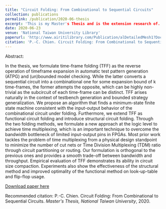 ```yaml
---
title: "Circuit Folding: From Combinational to Sequential Circuits"
collection: publications
permalink: /publication/2020-06-thesis
excerpt: 'This is my Master's Thesis and is the extension research of.'
date: 2020-06-23
venue: 'National Taiwan University Library'
paperurl: 'http://www.airitilibrary.com/Publication/alDetailedMesh1?DocID=U0001-1806202020341600'
citation: 'P.-C. Chien. Circuit Folding: From Combinational to Sequential Circuits. <i>Master's Thesis, National Taiwan University</i>, 2020.'
---
```

Abstract:

In the thesis, we formulate time-frame folding (TFF) as the reverse operation of timeframe expansion in automatic test pattern generation (ATPG) and (un)bounded model checking. While the latter converts a sequential circuit into a combinational one for some expansion bound of k time-frames, the former attempts the opposite, which can be highly non-trivial as the subcircuit of each time-frame can be distinct. TFF arises naturally in the context of testbench generation and bounded strategy generalization. We propose an algorithm that finds a minimum-state finite state machine consistent with the input-output behavior of the combinational circuit under folding. Furthermore, we extend TFF as functional circuit folding and introduce structural circuit folding. Through the two folding methods, we formulate a new approach at the logic level to achieve time multiplexing, which is an important technique to overcome the bandwidth bottleneck of limited input-output pins in FPGAs. Most prior work tackles the problem of time multiplexing from a physical design standpoint to minimize the number of cut nets or Time Division Multiplexing (TDM) ratio through circuit partitioning or routing. Our formulation is orthogonal to the previous ones and provides a smooth trade-off between bandwidth and throughput. Empirical evaluation of TFF demonstrates its ability in circuit size compaction. Experiments also show the effectiveness of the structural method and improved optimality of the functional method on look-up-table and flip-flop usage.

[Download paper here](http://www.airitilibrary.com/Publication/alDetailedMesh1?DocID=U0001-1806202020341600)

Recommended citation: P.-C. Chien. Circuit Folding: From Combinational to Sequential Circuits. <i>Master's Thesis, National Taiwan University</i>, 2020.